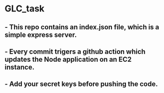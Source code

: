 # GLC_task
## - This repo contains an index.json file, which is a simple express server.
## - Every commit trigers a github action which updates the Node application on an EC2 instance.
## - Add your secret keys before pushing the code.